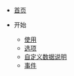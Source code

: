<!-- docs/_sidebar.md -->

* [首页](/)

* 开始

    * [使用](usage.md)
    * [选项](options.md)
    * [自定义数据说明](data.md)
    * [事件](event.md)
